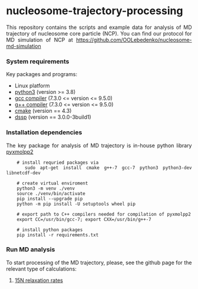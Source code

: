 <div align="justify">

# nucleosome-trajectory-processing

This repository contains the scripts and example data for analysis of MD trajectory of nucleosome core particle (NCP).
You can find our protocol for MD simulation of NCP at https://github.com/OOLebedenko/nucleosome-md-simulation

### System requirements

Key packages and programs:

- Linux platform
- [python3](https://www.python.org/) (version >= 3.8)
- [gcc compiler](https://gcc.gnu.org/) (7.3.0 <= version <= 9.5.0)
- [g++ compiler](https://gcc.gnu.org/) (7.3.0 <= version <= 9.5.0)
- [cmake](https://www.gnu.org/software/make/manual/make.html) (version == 4.3)
- [dssp](https://swift.cmbi.umcn.nl/gv/dssp/) (version == 3.0.0-3build1)

### Installation dependencies

The key package for analysis of MD trajectory is in-house python
library [pyxmolpp2](https://sizmailov.github.io/pyxmolpp2/api/python/install.html)

```code-block:: bash
    # install requried packages via
    sudo apt-get install cmake g++-7 gcc-7 python3 python3-dev libnetcdf-dev 
    
    # create virtual enviroment
    python3 -m venv ./venv
    source ./venv/bin/activate
    pip install --upgrade pip
    python -m pip install -U setuptools wheel pip
    
    # export path to C++ compilers needed for compilation of pyxmolpp2
    export CC=/usr/bin/gcc-7; export CXX=/usr/bin/g++-7 
    
    # install python packages
    pip install -r requirements.txt
```

### Run MD analysis

To start processing of the MD trajectory, please, see the github page for the relevant type of calculations:

1) [15N relaxation rates](15N_relaxation_rates/README.md)

</div>



